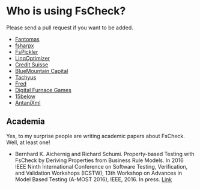 # Who is using FsCheck?

Please send a pull request if you want to be added.

* [Fantomas](https://github.com/dungpa/fantomas)
* [fsharpx](https://github.com/fsharp/fsharpx)
* [FsPickler](https://github.com/nessos/FsPickler)
* [LinqOptimizer](https://github.com/nessos/LinqOptimizer)
* [Credit Suisse](http://www.credit-suisse.com)
* [BlueMountain Capital](https://github.com/bluemountaincapital)
* [Tachyus](http://tachyus.com/)
* [Fred](https://github.com/frankshearar/Fred/)
* [Digital Furnace Games](http://www.digitalfurnacegames.com/)
* [15below](http://15below.com/)
* [AntaniXml](http://giacomociti.github.io/AntaniXml/)

## Academia

Yes, to my surprise people are writing academic papers about FsCheck. Well, at least one!

* Bernhard K. Aichernig and Richard Schumi. Property-based Testing with FsCheck by Deriving 
Properties from Business Rule Models. In 2016 IEEE Ninth International Conference on Software
Testing, Verification, and Validation Workshops (ICSTW), 13th Workshop on Advances in Model 
Based Testing (A-MOST 2016), IEEE,  2016. In press. [Link](http://truconf.ist.tugraz.at/index.php/2016/03/04/publication-at-a-most-2016/)